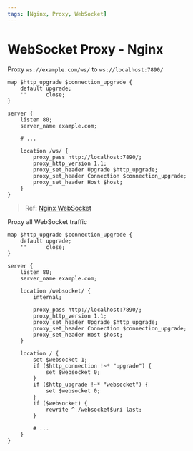 ```yaml
---
tags: [Nginx, Proxy, WebSocket]
---
```


# WebSocket Proxy - Nginx

Proxy `ws://example.com/ws/` to `ws://localhost:7890/`

```nginx
map $http_upgrade $connection_upgrade {
    default upgrade;
    ''      close;
}

server {
    listen 80;
    server_name example.com;

    # ...

    location /ws/ {
        proxy_pass http://localhost:7890/;
        proxy_http_version 1.1;
        proxy_set_header Upgrade $http_upgrade;
        proxy_set_header Connection $connection_upgrade;
        proxy_set_header Host $host;
    }
}
```

> Ref: [Nginx WebSocket](https://www.nginx.com/blog/websocket-nginx/)

Proxy all WebSocket traffic

```nginx
map $http_upgrade $connection_upgrade {
    default upgrade;
    ''      close;
}

server {
    listen 80;
    server_name example.com;

    location /websocket/ {
        internal;

        proxy_pass http://localhost:7890/;
        proxy_http_version 1.1;
        proxy_set_header Upgrade $http_upgrade;
        proxy_set_header Connection $connection_upgrade;
        proxy_set_header Host $host;
    }

    location / {
        set $websocket 1;
        if ($http_connection !~* "upgrade") {
            set $websocket 0;
        }
        if ($http_upgrade !~* "websocket") {
            set $websocket 0;
        }
        if ($websocket) {
            rewrite ^ /websocket$uri last;
        }

        # ...
    }
}
```
